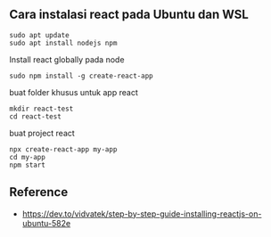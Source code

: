 ## Cara instalasi react pada Ubuntu dan WSL 

```
sudo apt update
sudo apt install nodejs npm
```

Install react globally pada node

```
sudo npm install -g create-react-app
```

buat folder khusus untuk app react
```
mkdir react-test
cd react-test
```

buat project react 
```
npx create-react-app my-app
cd my-app
npm start
```


## Reference 
- https://dev.to/vidvatek/step-by-step-guide-installing-reactjs-on-ubuntu-582e
